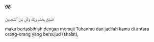 ##### 98

<span class="ayah">فَسَبِّحْ بِحَمْدِ رَبِّكَ وَكُن مِّنَ ٱلسَّٰجِدِينَ</span>

<span class="ayah_translation">maka bertasbihlah dengan memuji Tuhanmu dan jadilah kamu di antara orang-orang yang bersujud (shalat),</span>
